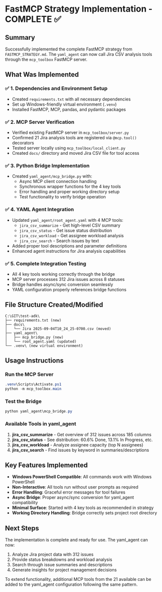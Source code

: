 # FastMCP Strategy Implementation - COMPLETE ✅

## Summary

Successfully implemented the complete FastMCP strategy from `FASTMCP_STRATEGY.md`. The `yaml_agent` can now call Jira CSV analysis tools through the `mcp_toolbox` FastMCP server.

## What Was Implemented

### ✅ 1. Dependencies and Environment Setup
- Created `requirements.txt` with all necessary dependencies
- Set up Windows-friendly virtual environment (`.venv`)
- Installed FastMCP, MCP, pandas, and pydantic packages

### ✅ 2. MCP Server Verification
- Verified existing FastMCP server in `mcp_toolbox/server.py`
- Confirmed 21 Jira analysis tools are registered via `@mcp.tool()` decorators
- Tested server locally using `mcp_toolbox/local_client.py`
- Created `docs/` directory and moved Jira CSV file for tool access

### ✅ 3. Python Bridge Implementation
- Created `yaml_agent/mcp_bridge.py` with:
  - Async MCP client connection handling
  - Synchronous wrapper functions for the 4 key tools
  - Error handling and proper working directory setup
  - Test functionality to verify bridge operation

### ✅ 4. YAML Agent Integration
- Updated `yaml_agent/root_agent.yaml` with 4 MCP tools:
  - `jira_csv_summarize` - Get high-level CSV summary
  - `jira_csv_status` - Get issue status distribution
  - `jira_csv_workload` - Get assignee workload analysis
  - `jira_csv_search` - Search issues by text
- Added proper tool descriptions and parameter definitions
- Enhanced agent instructions for Jira analysis capabilities

### ✅ 5. Complete Integration Testing
- All 4 key tools working correctly through the bridge
- MCP server processes 312 Jira issues across 8 statuses
- Bridge handles async/sync conversion seamlessly
- YAML configuration properly references bridge functions

## File Structure Created/Modified

```
C:\GIT\test-adk\
├── requirements.txt (new)
├── docs\
│   └── Jira 2025-09-04T10_24_25-0700.csv (moved)
├── yaml_agent\
│   ├── mcp_bridge.py (new)
│   └── root_agent.yaml (updated)
└── .venv\ (new virtual environment)
```

## Usage Instructions

### Run the MCP Server
```powershell
.venv\Scripts\Activate.ps1
python -m mcp_toolbox.main
```

### Test the Bridge
```powershell
python yaml_agent\mcp_bridge.py
```

### Available Tools in yaml_agent
1. **jira_csv_summarize** - Get overview of 312 issues across 185 columns
2. **jira_csv_status** - See distribution: 60.6% Done, 13.1% In Progress, etc.
3. **jira_csv_workload** - Analyze assignee capacity (top N assignees)
4. **jira_csv_search** - Find issues by keyword in summaries/descriptions

## Key Features Implemented

- **Windows PowerShell Compatible**: All commands work with Windows PowerShell
- **Non-Interactive**: All tools run without user prompts as required
- **Error Handling**: Graceful error messages for tool failures
- **Async Bridge**: Proper async/sync conversion for yaml_agent compatibility
- **Minimal Surface**: Started with 4 key tools as recommended in strategy
- **Working Directory Handling**: Bridge correctly sets project root directory

## Next Steps

The implementation is complete and ready for use. The yaml_agent can now:

1. Analyze Jira project data with 312 issues
2. Provide status breakdowns and workload analysis
3. Search through issue summaries and descriptions
4. Generate insights for project management decisions

To extend functionality, additional MCP tools from the 21 available can be added to the yaml_agent configuration following the same pattern.
